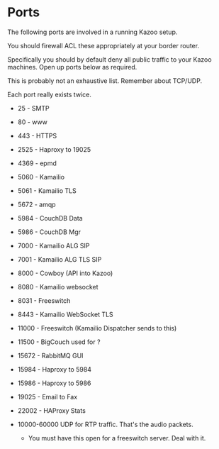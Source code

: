 # Ports

The following ports are involved in a running Kazoo setup.

You should firewall ACL these appropriately at your border router.

Specifically you should by default deny all public traffic to your Kazoo machines.  Open up ports below as required.

This is probably not an exhaustive list.  Remember about TCP/UDP.

Each port really exists twice.

* 25 - SMTP
* 80 - www
* 443 - HTTPS
* 2525 - Haproxy to 19025
* 4369 - epmd
* 5060 - Kamailio
* 5061 - Kamailio TLS
* 5672 - amqp 
* 5984 - CouchDB Data
* 5986 - CouchDB Mgr
* 7000 - Kamailio ALG SIP
* 7001 - Kamailio ALG TLS SIP
* 8000 - Cowboy (API into Kazoo)
* 8080 - Kamailio websocket
* 8031 - Freeswitch
* 8443 - Kamailio WebSocket TLS
* 11000 - Freeswitch (Kamailio Dispatcher sends to this)
* 11500 - BigCouch used for ?
* 15672 - RabbitMQ GUI
* 15984 - Haproxy to 5984
* 15986 - Haproxy to 5986
* 19025 - Email to Fax
* 22002 - HAProxy Stats 

* 10000-60000 UDP for RTP traffic.  That's the audio packets.
  * You must have this open for a freeswitch server.  Deal with it.
  
